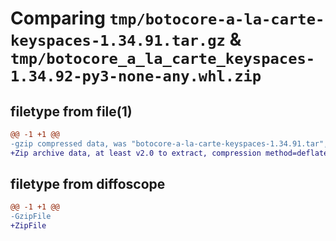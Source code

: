 # Comparing `tmp/botocore-a-la-carte-keyspaces-1.34.91.tar.gz` & `tmp/botocore_a_la_carte_keyspaces-1.34.92-py3-none-any.whl.zip`

## filetype from file(1)

```diff
@@ -1 +1 @@
-gzip compressed data, was "botocore-a-la-carte-keyspaces-1.34.91.tar", last modified: Thu Apr 25 01:03:39 2024, max compression
+Zip archive data, at least v2.0 to extract, compression method=deflate
```

## filetype from diffoscope

```diff
@@ -1 +1 @@
-GzipFile
+ZipFile
```

